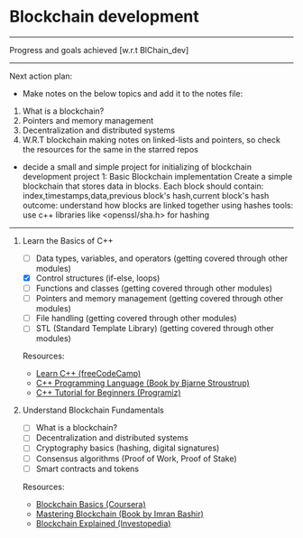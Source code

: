 # Blockchain development
---
Progress and goals achieved [w.r.t BlChain_dev]

---

Next action plan:
- Make notes on the below topics and add it to the notes file:
1. What is a blockchain?
2. Pointers and memory management
3. Decentralization and distributed systems
4. W.R.T blockchain making notes on linked-lists and pointers, so check the resources for the same in the starred repos

- decide a small and simple project for initializing of blockchain development
  project 1: Basic Blockchain implementation
  Create a simple blockchain that stores data in blocks. Each block should contain: index,timestamps,data,previous block's hash,current block's hash
  outcome: understand how blocks are linked together using hashes
  tools: use c++ libraries like <openssl/sha.h> for hashing  
    
---
1. Learn the Basics of C++
     - [ ] Data types, variables, and operators (getting covered through other modules)
     - [X] Control structures (if-else, loops) 
     - [ ] Functions and classes (getting covered through other modules)
     - [ ] Pointers and memory management (getting covered through other modules)
     - [ ] File handling (getting covered through other modules)
     - [ ] STL (Standard Template Library) (getting covered through other modules)

   Resources:
   - [Learn C++ (freeCodeCamp)](https://www.youtube.com/watch?v=vLnPwxZdW4Y)
   - [C++ Programming Language (Book by Bjarne Stroustrup)](https://www.stroustrup.com/4th.html)
   - [C++ Tutorial for Beginners (Programiz)](https://www.programiz.com/cpp-programming)

2. Understand Blockchain Fundamentals
     - [ ] What is a blockchain?
     - [ ] Decentralization and distributed systems
     - [ ] Cryptography basics (hashing, digital signatures)
     - [ ] Consensus algorithms (Proof of Work, Proof of Stake)
     - [ ] Smart contracts and tokens

   Resources:
   - [Blockchain Basics (Coursera)](https://www.coursera.org/learn/blockchain-basics)
   - [Mastering Blockchain (Book by Imran Bashir)](https://www.amazon.com/Mastering-Blockchain-Imran-Bashir/dp/1839213191)
   - [Blockchain Explained (Investopedia)](https://www.investopedia.com/terms/b/blockchain.asp)
